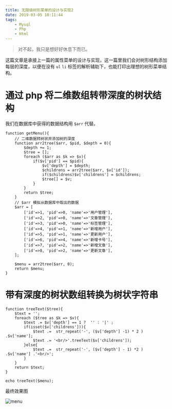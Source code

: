 ```yaml
---
title: 无限级树形菜单的设计与实现2
date: 2019-03-05 18:11:44
tags: 
    - Mysql
    - Php
    - Html
---
```


> 对不起，我只是想好好休息下而已。


这篇文章是承接上一篇的属性菜单的设计与实现，这一篇里我们会对树形结构添加每层的深度，以便在没有 `ul` `li` 标签的解析辅助下，也能打印出理想的树形菜单结构。


<!-- more  -->

# 通过 php 将二维数组转带深度的树状结构 

我们在数据库中获得的数据结构用 `$arr` 代替。

```
function getMenu(){
    // 二维数据转树状并添加树的深度
    function arr2tree($arr, $pid, $depth = 0){
        $depth += 1;
        $tree = [];
        foreach ($arr as $k => $v){
            if($v['pid'] == $pid){
                $v['depth'] = $depth;
                $childrens = arr2tree($arr, $v['id']);
                if($childrens)$v['childrens'] = $childrens;
                $tree[] = $v;
            }
        }
        return $tree;
    }
    // $arr 模拟从数据库中取出的数据
    $arr = [
        ['id'=>1, 'pid'=>0, 'name'=>'用户管理'],
        ['id'=>2, 'pid'=>0, 'name'=>'文章管理'],
        ['id'=>3, 'pid'=>0, 'name'=>'标签管理'],
        ['id'=>4, 'pid'=>1, 'name'=>'新增用户'],
        ['id'=>5, 'pid'=>1, 'name'=>'更新用户'],
        ['id'=>6, 'pid'=>4, 'name'=>'新增卡号'],
        ['id'=>7, 'pid'=>2, 'name'=>'新增文章'],
        ['id'=>8, 'pid'=>2, 'name'=>'更新文章'],
    ];

    $menu = arr2tree($arr, 0);
    return $menu;
}

```


# 带有深度的树状数组转换为树状字符串

```
function treeText($tree){
    $text = '';
    foreach ($tree as $k => $v){
        $text .= $v['depth'] == 1 ?  '' : '|' ;
        if(isset($v['childrens'])){
            $text .=  str_repeat('-', ($v['depth'] -1) * 2 ) .$v['name'];
            $text .= '<br/>'.treeText($v['childrens']);
        }else{
            $text .=  str_repeat('-', ($v['depth'] - 1) *2 ) .$v['name'] .'<br/>';
        }
    }
    return $text;
}

echo treeText($menu);
```

最终效果图

![menu](/img/201903/menu2/menu.png)
